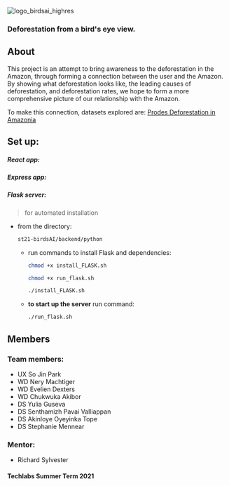 
![logo_birdsai_highres](https://user-images.githubusercontent.com/60686512/125073844-d9f33400-e0bc-11eb-8555-ddab0ae796fb.png)

### Deforestation from a bird's eye view.

## About

This project is an attempt to bring awareness to the deforestation in the Amazon, through forming a connection between the user and the Amazon. By showing what deforestation looks like, the leading causes of deforestation, and deforestation rates, we hope to form a more comprehensive picture of our relationship with the Amazon.

To make this connection, datasets explored are:
[Prodes Deforestation in Amazonia](https://data.globalforestwatch.org/datasets/gfw::prodes-deforestation-in-amazonia/about)

## Set up:

##### React app:

##### Express app:

##### Flask server:

> for automated installation

- from the directory:
  ```sh
  st21-birdsAI/backend/python
  ```
  - run commands to install Flask and dependencies:
    ```sh
    chmod +x install_FLASK.sh
    ```
    ```sh
    chmod +x run_flask.sh
    ```
    ```sh
    ./install_FLASK.sh
    ```
  - **to start up the server** run command:
    ```sh
    ./run_flask.sh
    ```

## Members

### Team members:

- UX So Jin Park
- WD Nery Machtiger
- WD Evelien Dexters
- WD Chukwuka Akibor
- DS Yulia Guseva
- DS Senthamizh Pavai Valliappan
- DS Akinloye Oyeyinka Tope
- DS Stephanie Mennear

### Mentor:

- Richard Sylvester

#### Techlabs Summer Term 2021
